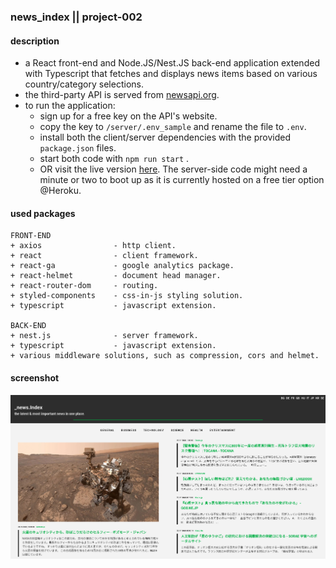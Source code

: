 ### news_index || project-002
#### description
+ a React front-end and Node.JS/Nest.JS back-end application extended with Typescript that fetches and displays news items based on various country/category selections.
+ the third-party API is served from [newsapi.org](https://newsapi.org/).
+ to run the application:
  + sign up for a free key on the API's website.
  + copy the key to ```/server/.env_sample``` and rename the file to ```.env```.
  + install both the client/server dependencies with the provided ```package.json``` files.
  + start both code with ```npm run start``` .
  + OR visit the live version [here](https://tamasnovak.net/newsindex/?utm_source=github). The server-side code might need a minute or two to boot up as it is currently hosted on a free tier option @Heroku.

#### used packages
```
FRONT-END
+ axios                - http client.
+ react                - client framework.
+ react-ga             - google analytics package.
+ react-helmet         - document head manager.
+ react-router-dom     - routing.
+ styled-components    - css-in-js styling solution.
+ typescript           - javascript extension.

BACK-END
+ nest.js              - server framework.
+ typescript           - javascript extension.
+ various middleware solutions, such as compression, cors and helmet.
```

#### screenshot
![Screenshot](screenshot.png)